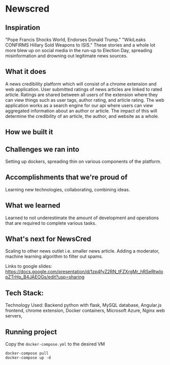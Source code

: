# Newscred
## Inspiration
"Pope Francis Shocks World, Endorses Donald Trump." "WikiLeaks CONFIRMS Hillary Sold Weapons to ISIS." These stories and a whole lot more blew up on social media in the run-up to Election Day, spreading misinformation and drowning out legitimate news sources.

## What it does
A news credibility platform which will consist of a chrome extension and web application. User submitted ratings of news articles are linked to rated article. Ratings are shared between all users of the extension where they can view things such as user tags, author rating, and article rating. The web application works as a search engine for our api where users can view aggregated information about an author or article. The impact of this will determine the credibility of an article, the author, and website as a whole.
## How we built it

## Challenges we ran into
Setting up dockers, spreading thin on various components of the platform.

## Accomplishments that we're proud of
Learning new technologies, collaborating, combining ideas.

## What we learned
Learned to not underestimate the amount of development and operations that are required to complete various tasks.

## What's next for NewsCred
Scaling to other news outlet i.e. smaller news article.
Adding a moderator, machine learning algorithm to filter out spams.

Links to google slides: https://docs.google.com/presentation/d/1zp4fyZ2RN_tFZXrgMr_hRSeRtwIopZTrHp_B4JAEOGs/edit?usp=sharing

## Tech Stack:
Technology Used:
Backend python with flask,
MySQL database,
Angular.js frontend,
chrome extension,
Docker containers,
Microsoft Azure,
Nginx web servers,

## Running project
Copy the `docker-compose.yml` to the desired VM
```
docker-compose pull
docker-compose up -d
```
